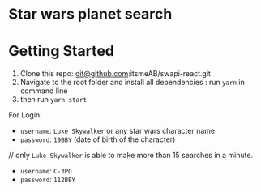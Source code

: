 # Star wars planet search

# Getting Started

1. Clone this repo: git@github.com:itsmeAB/swapi-react.git
2. Navigate to the root folder and install all dependencies : run `yarn` in command line
4. then run `yarn start`

For Login:

- `username`: `Luke Skywalker` or any star wars character name
- `password`: `19BBY` (date of birth of the character)

// only `Luke Skywalker` is able to make more than 15 searches in a minute.

- `username`: `C-3PO`
- `password`: `112BBY` 
